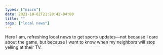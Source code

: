 ```yaml
---
types: ["micro"]
date: 2021-10-02T21:20:42-04:00
title: ""
tags: ["local news"]
---
```

Here I am, refreshing local news to get sports updates—not because I care about the game, but because I want to know when my neighbors will stop yelling at their TV.
